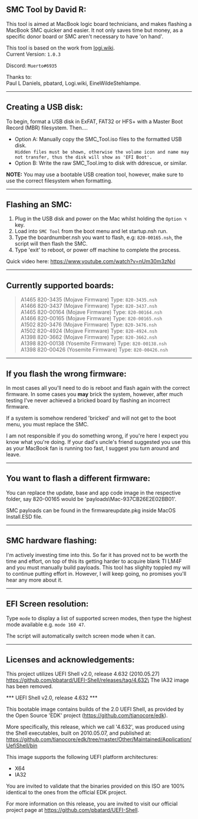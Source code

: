 
**SMC Tool by David R:**
-
This tool is aimed at MacBook logic board technicians, and makes flashing a MacBook SMC quicker and easier. It not only saves time but money, as a specific donor board or SMC aren't necessary to have 'on hand'.

This tool is based on the work from  [logi.wiki](https://logi.wiki/index.php?title=SMC_flashing).\
Current Version: `1.0.3`

Discord: `Muerto#6935`

Thanks to:\
Paul L Daniels, pbatard, Logi.wiki, EineWildeStehlampe.

------------------------------------------------------------------------------------------------------------------------
**Creating a USB disk:**
-
To begin, format a USB disk in ExFAT, FAT32 or HFS+ with a Master Boot Record (MBR) filesystem. Then....

- Option A: Manually copy the SMC_Tool.iso files to the formatted USB disk.\
`Hidden files must be shown, otherwise the volume icon and name may not transfer, thus the disk will show as 'EFI Boot'.`
- Option B: Write the raw SMC_Tool.img to disk with ddrescue, or similar.

**NOTE:** You may use a bootable USB creation tool, however, make sure to use the correct filesystem when formatting.

------------------------------------------------------------------------------------------------------------------------
**Flashing an SMC:**
-
  1. Plug in the USB disk and power on the Mac whilst holding the `Option ⌥` key.
  2. Load into `SMC Tool` from the boot menu and let startup.nsh run.
  3. Type the boardnumber.nsh you want to flash, e.g: `820-00165.nsh`, the script will then flash the SMC.
  4. Type 'exit' to reboot, or power off machine to complete the process.

  Quick video here:
  https://www.youtube.com/watch?v=nUm30m3zNxI

------------------------------------------------------------------------------------------------------------------------
**Currently supported boards:**
-
>A1465 820-3435  (Mojave Firmware)   Type: `820-3435.nsh`\
A1466 820-3437  (Mojave Firmware)   Type: `820-3437.nsh`\
A1465 820-00164 (Mojave Firmware)   Type: `820-00164.nsh`\
A1466 820-00165 (Mojave Firmware)   Type: `820-00165.nsh`\
A1502 820-3476  (Mojave Firmware)   Type: `820-3476.nsh`\
A1502 820-4924  (Mojave Firmware)   Type: `820-4924.nsh`\
A1398 820-3662  (Mojave Firmware)   Type: `820-3662.nsh`\
A1398 820-00138 (Yosemite Firmware) Type: `820-00138.nsh`\
A1398 820-00426 (Yosemite Firmware) Type: `820-00426.nsh`

------------------------------------------------------------------------------------------------------------------------
**If you flash the wrong firmware:**
-

In most cases all you'll need to do is reboot and flash again with the correct firmware. In some cases you **may** brick the system, however, after much testing I've never achieved a bricked board by flashing an incorrect firmware.

If a system is somehow rendered 'bricked' and will not get to the boot menu, you must replace the SMC.

I am not responsible if you do something wrong, if you're here I expect you know what you're doing. If your dad's uncle's friend suggested you use this as your MacBook fan is running too fast, I suggest you turn around and leave.

------------------------------------------------------------------------------------------------------------------------
**You want to flash a different firmware:**
-
You can replace the update, base and app code image in the respective folder, say 820-00165 would be 'payloads\Mac-937CB26E2E02BB01'.

SMC payloads can be found in the firmwareupdate.pkg inside MacOS Install.ESD file.

------------------------------------------------------------------------------------------------------------------------
**SMC hardware flashing:**
-
I'm actively investing time into this. So far it has proved not to be worth the time and effort, on top of this its getting harder to acquire blank TI LM4F and you must manually build payloads. This tool has slighlty toppled my will to continue putting effort in. However, I will keep going, no promises you'll hear any more about it.

------------------------------------------------------------------------------------------------------------------------

**EFI Screen resolution:**
-
Type `mode` to display a list of supported screen modes, then type the highest mode available e.g. `mode 160 47`.

The script will automatically switch screen mode when it can.

------------------------------------------------------------------------------------------------------------------------
**Licenses and acknowledgements:**
-

  This project utilizes UEFI Shell v2.0, release 4.632 (2010.05.27)\
  https://github.com/pbatard/UEFI-Shell/releases/tag/4.632\
  The IA32 image has been removed.

  *** UEFI Shell v2.0, release 4.632 ***

  This bootable image contains builds of the 2.0 UEFI Shell, as provided by the
  Open Source 'EDK' project (https://github.com/tianocore/edk).

  More specifically, this release, which we call '4.632', was produced using the
  Shell executables, built on 2010.05.07, and published at:
  https://github.com/tianocore/edk/tree/master/Other/Maintained/Application/UefiShell/bin

  This image supports the following UEFI platform architectures:
  * X64
  * IA32

  You are invited to validate that the binaries provided on this ISO are 100%
  identical to the ones from the official EDK project.

  For more information on this release, you are invited to visit our official
  project page at https://github.com/pbatard/UEFI-Shell.
